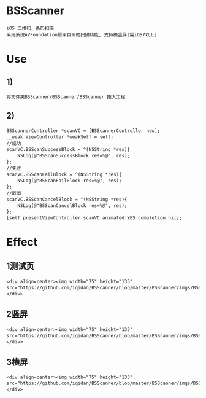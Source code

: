 # BSScanner
	iOS 二维码、条码扫描
	采用系统AVFoundation框架自带的扫描功能, 支持横竖屏(需iOS7以上)

# Use
## 1)
	将文件夹BSScanner/BSScanner/BSScanner 拖入工程
## 2)
	BSScannerController *scanVC = [BSScannerController new];
    __weak ViewController *weakSelf = self;
    //成功
    scanVC.BSScanSuccessBlock = ^(NSString *res){
        NSLog(@"BSScanSuccessBlock res=%@", res);
    };
    //失败
    scanVC.BSScanFailBlock = ^(NSString *res){
        NSLog(@"BSScanFailBlock res=%@", res);
    };
    //取消
    scanVC.BSScanCancelBlock = ^(NSString *res){
        NSLog(@"BSScanCancelBlock res=%@", res);
    };
    [self presentViewController:scanVC animated:YES completion:nil];

# Effect
## 1测试页
	<div align=center><img width="75" height="133" src="https://github.com/iqidan/BSScanner/blob/master/BSScanner/imgs/BSScanner1.png"/></div>
## 2竖屏
	<div align=center><img width="75" height="133" src="https://github.com/iqidan/BSScanner/blob/master/BSScanner/imgs/BSScanner2.png"/></div>
## 3横屏
	<div align=center><img width="75" height="133" src="https://github.com/iqidan/BSScanner/blob/master/BSScanner/imgs/BSScanner3.png"/></div>